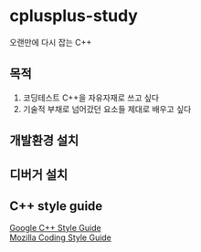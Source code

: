 # cplusplus-study
오랜만에 다시 잡는 C++

## 목적
1. 코딩테스트 C++을 자유자재로 쓰고 싶다  
2. 기술적 부채로 넘어갔던 요소들 제대로 배우고 싶다

## 개발환경 설치

## 디버거 설치

## C++ style guide
[Google C++ Style Guide](https://google.github.io/styleguide/cppguide.html)  
[Mozilla Coding Style Guide](https://developer.mozilla.org/en-US/docs/Mozilla/Developer_guide/Coding_Style#CC_practices)